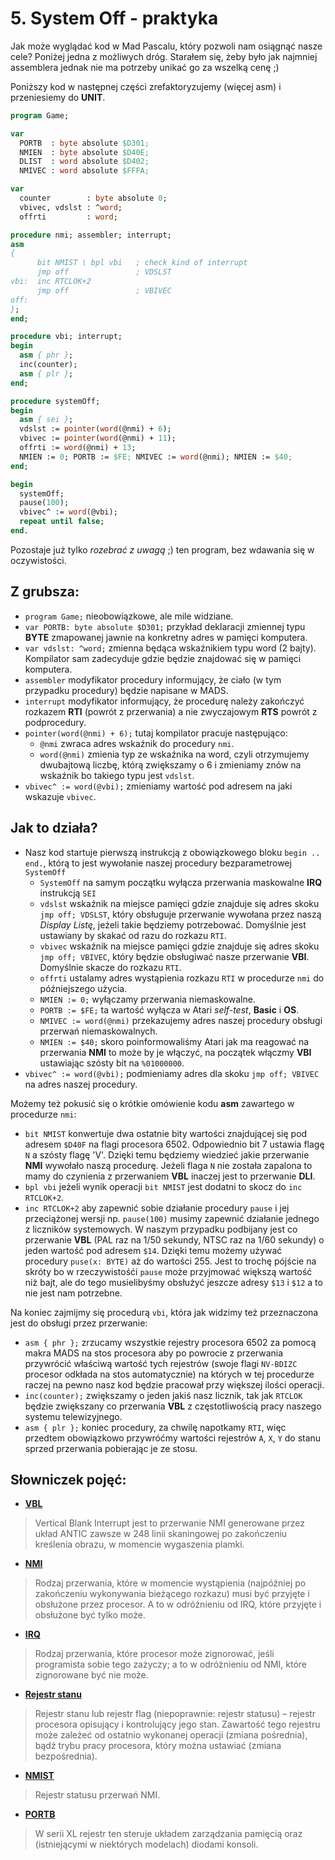 # 5. System Off - praktyka

Jak może wyglądać kod w Mad Pascalu, który pozwoli nam osiągnąć nasze cele? Poniżej jedna z możliwych dróg. Starałem się, żeby było jak najmniej assemblera jednak nie ma potrzeby unikać go za wszelką cenę ;)

Poniższy kod w następnej części zrefaktoryzujemy (więcej asm) i przeniesiemy do **UNIT**.

```pascal
program Game;

var
  PORTB  : byte absolute $D301;
  NMIEN  : byte absolute $D40E;
  DLIST  : word absolute $D402;
  NMIVEC : word absolute $FFFA;

var
  counter        : byte absolute 0;
  vbivec, vdslst : ^word;
  offrti         : word;

procedure nmi; assembler; interrupt;
asm
{
      bit NMIST \ bpl vbi   ; check kind of interrupt
      jmp off               ; VDSLST
vbi:  inc RTCLOK+2
      jmp off               ; VBIVEC
off:
};
end;

procedure vbi; interrupt;
begin
  asm { phr };
  inc(counter);
  asm { plr };
end;

procedure systemOff;
begin
  asm { sei };
  vdslst := pointer(word(@nmi) + 6);
  vbivec := pointer(word(@nmi) + 11);
  offrti := word(@nmi) + 13;
  NMIEN := 0; PORTB := $FE; NMIVEC := word(@nmi); NMIEN := $40;
end;

begin
  systemOff;
  pause(100);
  vbivec^ := word(@vbi);
  repeat until false;
end.
```
Pozostaje już tylko *rozebrać z uwagą* ;) ten program, bez wdawania się w oczywistości.

## Z grubsza:

* `program Game;` nieobowiązkowe, ale mile widziane.
* `var PORTB: byte absolute $D301;` przykład deklaracji zmiennej typu **BYTE** zmapowanej jawnie na konkretny adres w pamięci komputera.
* `var vdslst: ^word;` zmienna będąca wskaźnikiem typu word (2 bajty). Kompilator sam zadecyduje gdzie będzie znajdować się w pamięci komputera.
* `assembler` modyfikator procedury informujący, że ciało (w tym przypadku procedury) będzie napisane w MADS.
* `interrupt` modyfikator informujący, że procedurę należy zakończyć rozkazem **RTI** (powrót z przerwania) a nie zwyczajowym **RTS** powrót z podprocedury.
* `pointer(word(@nmi) + 6);` tutaj kompilator pracuje następująco:
  * `@nmi` zwraca adres wskaźnik do procedury `nmi`.
  * `word(@nmi)` zmienia typ ze wskaźnika na word, czyli otrzymujemy dwubajtową liczbę, którą zwiększamy o 6 i zmieniamy znów na wskaźnik bo takiego typu jest `vdslst`.
* `vbivec^ := word(@vbi);` zmieniamy wartość pod adresem na jaki wskazuje `vbivec`.

## Jak to działa?

* Nasz kod startuje pierwszą instrukcją z obowiązkowego bloku `begin .. end.`, którą to jest wywołanie naszej procedury bezparametrowej `SystemOff`
  * `SystemOff` na samym początku wyłącza przerwania maskowalne **IRQ** instrukcją `SEI`
  *  `vdslst` wskaźnik na miejsce pamięci gdzie znajduje się adres skoku `jmp off; VDSLST`, który obsługuje przerwanie wywołana przez naszą *Display Listę*, jeżeli takie będziemy potrzebować. Domyślnie jest ustawiany by skakać od razu do rozkazu `RTI`.
  *  `vbivec` wskaźnik na miejsce pamięci gdzie znajduje się adres skoku `jmp off; VBIVEC`, który będzie obsługiwać nasze przerwanie **VBI**. Domyślnie skacze do rozkazu `RTI`.
  *  `offrti` ustalamy adres wystąpienia rozkazu `RTI` w procedurze `nmi` do późniejszego użycia.
  *  `NMIEN := 0;` wyłączamy przerwania niemaskowalne.
  *  `PORTB := $FE;` ta wartość wyłącza w Atari *self-test*, **Basic** i **OS**.
  *  `NMIVEC := word(@nmi)` przekazujemy adres naszej procedury obsługi przerwań niemaskowalnych.
  *  `NMIEN := $40;` skoro poinformowaliśmy Atari jak ma reagować na przerwania **NMI** to może by je włączyć, na początek włączmy **VBI** ustawiając szósty bit na `%01000000`.
* `vbivec^ := word(@vbi);` podmieniamy adres dla skoku `jmp off; VBIVEC` na adres naszej procedury.

Możemy też pokusić się o krótkie omówienie kodu **asm** zawartego w procedurze `nmi`:
* `bit NMIST` konwertuje dwa ostatnie bity wartości znajdującej się pod adresem `$D40F` na flagi procesora 6502. Odpowiednio bit 7 ustawia flagę `N` a szósty flagę 'V'. Dzięki temu będziemy wiedzieć jakie przerwanie **NMI** wywołało naszą procedurę. Jeżeli flaga `N` nie została zapalona to mamy do czynienia z przerwaniem **VBL** inaczej jest to przerwanie **DLI**.
* `bpl vbi` jeżeli wynik operacji `bit NMIST` jest dodatni to skocz do `inc RTCLOK+2`.
* `inc RTCLOK+2` aby zapewnić sobie działanie procedury `pause` i jej przeciążonej wersji np. `pause(100)` musimy zapewnić działanie jednego z liczników systemowych. W naszym przypadku podbijany jest co przerwanie **VBL** (PAL raz na 1/50 sekundy, NTSC raz na 1/60 sekundy) o jeden wartość pod adresem `$14`. Dzięki temu możemy używać procedury `puse(x: BYTE)` aż do wartości 255. Jest to trochę pójście na skróty bo w rzeczywistośći `pause` może przyjmować większą wartość niż bajt, ale do tego musielibyśmy obsłużyć jeszcze adresy `$13` i `$12` a to nie jest nam potrzebne.

Na koniec zajmijmy się procedurą `vbi`, która jak widzimy też przeznaczona jest do obsługi przez przerwanie:
* `asm { phr };` zrzucamy wszystkie rejestry procesora 6502 za pomocą makra MADS na stos procesora aby po powrocie z przerwania przywrócić właściwą wartość tych rejestrów (swoje flagi `NV-BDIZC` procesor odkłada na stos automatycznie) na których w tej procedurze raczej na pewno nasz kod będzie pracował przy większej ilości operacji.
* `inc(counter);` zwiększamy o jeden jakiś nasz licznik, tak jak `RTCLOK` będzie zwiększany co przerwania **VBL** z częstotliwością pracy naszego systemu telewizyjnego.
* `asm { plr };` koniec procedury, za chwilę napotkamy `RTI`, więc przedtem obowiązkowo przywróćmy wartości rejestrów `A`, `X`, `Y` do stanu sprzed przerwania pobierając je ze stosu.

## Słowniczek pojęć:

* [**VBL**](http://atariki.krap.pl/index.php/VBL)
>Vertical Blank Interrupt jest to przerwanie NMI generowane przez układ ANTIC zawsze w 248 linii skaningowej po zakończeniu kreślenia obrazu, w momencie wygaszenia plamki.

* [**NMI**](http://atariki.krap.pl/index.php/NMI)
>Rodzaj przerwania, które w momencie wystąpienia (najpóźniej po zakończeniu wykonywania bieżącego rozkazu) musi być przyjęte i obsłużone przez procesor. A to w odróżnieniu od IRQ, które przyjęte i obsłużone być tylko może.

* [**IRQ**](http://atariki.krap.pl/index.php/IRQ)
>Rodzaj przerwania, które procesor może zignorować, jeśli programista sobie tego zażyczy; a to w odróżnieniu od NMI, które zignorowane być nie może.

* [**Rejestr stanu**](https://pl.wikipedia.org/wiki/Rejestr_stanu)
>Rejestr stanu lub rejestr flag (niepoprawnie: rejestr statusu) – rejestr procesora opisujący i kontrolujący jego stan. Zawartość tego rejestru może zależeć od ostatnio wykonanej operacji (zmiana pośrednia), bądź trybu pracy procesora, który można ustawiać (zmiana bezpośrednia).

* [**NMIST**](http://atariki.krap.pl/index.php/Rejestry_ANTIC-a)
>Rejestr statusu przerwań NMI.

* [**PORTB**](http://atariki.krap.pl/index.php/Rejestry_PIA)
>W serii XL rejestr ten steruje układem zarządzania pamięcią oraz (istniejącymi w niektórych modelach) diodami konsoli.
